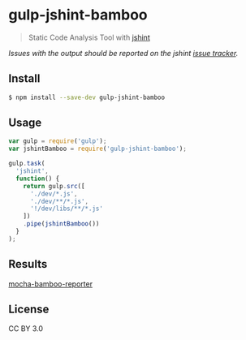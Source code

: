 # gulp-jshint-bamboo

> Static Code Analysis Tool with [jshint](https://github.com/jshint-dev/node-jshint)

*Issues with the output should be reported on the jshint [issue tracker](https://github.com/jshint-dev/node-jshint/issues).*


## Install

```sh
$ npm install --save-dev gulp-jshint-bamboo
```


## Usage

```js
var gulp = require('gulp');
var jshintBamboo = require('gulp-jshint-bamboo');

gulp.task(
  'jshint',
  function() {
    return gulp.src([
      './dev/*.js',
      './dev/**/*.js',
      '!/dev/libs/**/*.js'
    ])
    .pipe(jshintBamboo())
  }
);
```

## Results

[mocha-bamboo-reporter](https://github.com/issacg/mocha-bamboo-reporter)

## License

CC BY 3.0